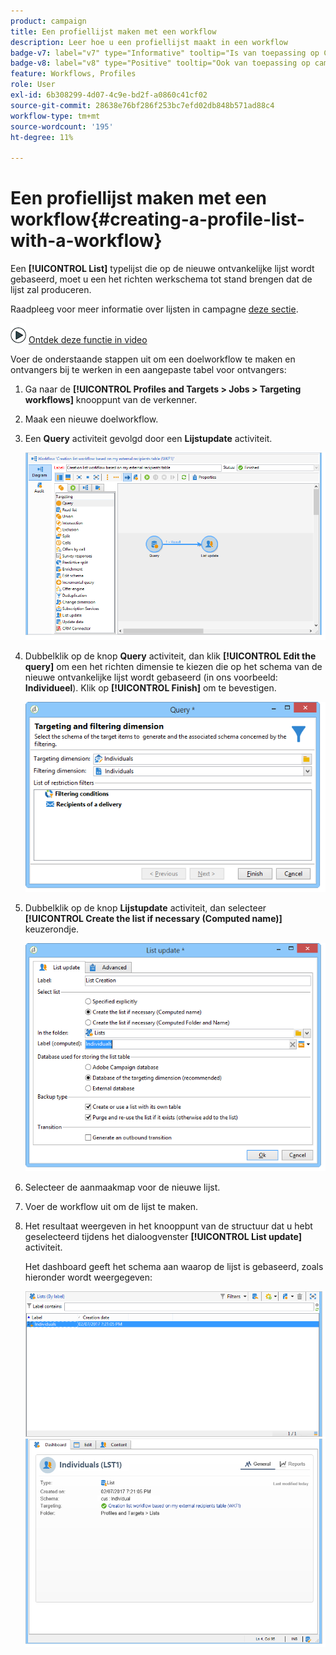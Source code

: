 ```yaml
---
product: campaign
title: Een profiellijst maken met een workflow
description: Leer hoe u een profiellijst maakt in een workflow
badge-v7: label="v7" type="Informative" tooltip="Is van toepassing op Campaign Classic v7"
badge-v8: label="v8" type="Positive" tooltip="Ook van toepassing op campagne v8"
feature: Workflows, Profiles
role: User
exl-id: 6b308299-4d07-4c9e-bd2f-a0860c41cf02
source-git-commit: 28638e76bf286f253bc7efd02db848b571ad88c4
workflow-type: tm+mt
source-wordcount: '195'
ht-degree: 11%

---
```


# Een profiellijst maken met een workflow{#creating-a-profile-list-with-a-workflow}


Een **[!UICONTROL List]** typelijst die op de nieuwe ontvankelijke lijst wordt gebaseerd, moet u een het richten werkschema tot stand brengen dat de lijst zal produceren.

Raadpleeg voor meer informatie over lijsten in campagne [deze sectie](../../platform/using/creating-and-managing-lists.md#about-lists-in-adobe-campaign).

![](assets/do-not-localize/how-to-video.png) [Ontdek deze functie in video](../../platform/using/creating-and-managing-lists.md#create-list-in-a-wf-video)

Voer de onderstaande stappen uit om een doelworkflow te maken en ontvangers bij te werken in een aangepaste tabel voor ontvangers:

1. Ga naar de **[!UICONTROL Profiles and Targets > Jobs > Targeting workflows]** knooppunt van de verkenner.
1. Maak een nieuwe doelworkflow.
1. Een **Query** activiteit gevolgd door een **Lijstupdate** activiteit.

   ![](assets/mapping_create_list_workflow01.png)

1. Dubbelklik op de knop **Query** activiteit, dan klik **[!UICONTROL Edit the query]** om een het richten dimensie te kiezen die op het schema van de nieuwe ontvankelijke lijst wordt gebaseerd (in ons voorbeeld: **Individueel**). Klik op **[!UICONTROL Finish]** om te bevestigen.

   ![](assets/mapping_create_list_workflow03.png)

1. Dubbelklik op de knop **Lijstupdate** activiteit, dan selecteer **[!UICONTROL Create the list if necessary (Computed name)]** keuzerondje.

   ![](assets/mapping_create_list_workflow02.png)

1. Selecteer de aanmaakmap voor de nieuwe lijst.
1. Voer de workflow uit om de lijst te maken.
1. Het resultaat weergeven in het knooppunt van de structuur dat u hebt geselecteerd tijdens het dialoogvenster **[!UICONTROL List update]** activiteit.

   Het dashboard geeft het schema aan waarop de lijst is gebaseerd, zoals hieronder wordt weergegeven:

   ![](assets/mapping_list_view.png)
